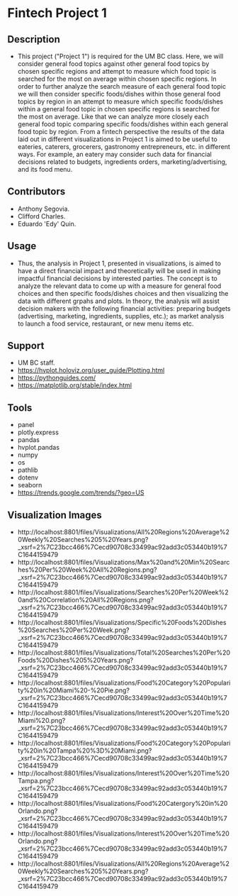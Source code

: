 # Fintech Project 1
## Description

 + This project ("Project 1") is required for the UM BC class. Here, we will consider general food topics against other general food topics by chosen specific regions and attempt to measure which food topic is searched for the most on average within chosen specific regions. In order to further analyze the search measure of each general food topic we will then consider specific foods/dishes within those general food topics by region in an attempt to measure which specific foods/dishes within a general food topic in chosen specific regions is searched for the most on average. Like that we can analyze more closely each general food topic comparing specific foods/dishes within each general food topic by region. From a fintech perspective the results of the data laid out in different visualizations in Project 1 is aimed to be useful to eateries, caterers, grocerers, gastronomy entrepreneurs, etc. in different ways. For example, an eatery may consider such data for financial decisions related to budgets, ingredients orders, marketing/advertising, and its food menu.     
     
 ## Contributors    
 + Anthony Segovia. 
 + Clifford Charles.
 + Eduardo 'Edy' Quin.

## Usage
+ Thus, the analysis in Project 1, presented in visualizations, is aimed to have a direct financial impact and theoretically will be used in making impactful financial decisions by interested parties. The concept is to analyze the relevant data to come up with a measure for general food choices and then specific foods/dishes choices and then visualizing the data with different grpahs and plots. In theory, the analysis will assist decision makers with the following financial activities: preparing budgets (advertising, marketing, ingredients, supplies, etc.); as market analysis to launch a food service, restaurant, or new menu items etc.    

## Support
+ UM BC staff. 
+ https://hvplot.holoviz.org/user_guide/Plotting.html
+ https://pythonguides.com/
+ https://matplotlib.org/stable/index.html

## Tools
+ panel
+ plotly.express
+ pandas
+ hvplot.pandas
+ numpy
+ os
+ pathlib
+ dotenv
+ seaborn
+ https://trends.google.com/trends/?geo=US

## Visualization Images
+ http://localhost:8801/files/Visualizations/All%20Regions%20Average%20Weekly%20Searches%205%20Years.png?_xsrf=2%7C23bcc466%7Cecd90708c33499ac92add3c053440b19%7C1644159479
+ http://localhost:8801/files/Visualizations/Max%20and%20Min%20Searches%20Per%20Week%20All%20Regions.png?_xsrf=2%7C23bcc466%7Cecd90708c33499ac92add3c053440b19%7C1644159479
+ http://localhost:8801/files/Visualizations/Searches%20Per%20Week%20and%20Correlation%20All%20Regions.png?_xsrf=2%7C23bcc466%7Cecd90708c33499ac92add3c053440b19%7C1644159479
+ http://localhost:8801/files/Visualizations/Specific%20Foods%20Dishes%20Searches%20Per%20Week.png?_xsrf=2%7C23bcc466%7Cecd90708c33499ac92add3c053440b19%7C1644159479
+ http://localhost:8801/files/Visualizations/Total%20Searches%20Per%20Foods%20Dishes%205%20Years.png?_xsrf=2%7C23bcc466%7Cecd90708c33499ac92add3c053440b19%7C1644159479
+ http://localhost:8801/files/Visualizations/Food%20Category%20Popularity%20in%20Miami%20-%20Pie.png?_xsrf=2%7C23bcc466%7Cecd90708c33499ac92add3c053440b19%7C1644159479
+ http://localhost:8801/files/Visualizations/Interest%20Over%20Time%20Miami%20.png?_xsrf=2%7C23bcc466%7Cecd90708c33499ac92add3c053440b19%7C1644159479
+ http://localhost:8801/files/Visualizations/Food%20Category%20Popularity%20in%20Tampa%20%3D%20Miami.png?_xsrf=2%7C23bcc466%7Cecd90708c33499ac92add3c053440b19%7C1644159479
+ http://localhost:8801/files/Visualizations/Interest%20Over%20Time%20Tampa.png?_xsrf=2%7C23bcc466%7Cecd90708c33499ac92add3c053440b19%7C1644159479
+ http://localhost:8801/files/Visualizations/Food%20Catergory%20in%20Orlando.png?_xsrf=2%7C23bcc466%7Cecd90708c33499ac92add3c053440b19%7C1644159479
+ http://localhost:8801/files/Visualizations/Interest%20Over%20Time%20Orlando.png?_xsrf=2%7C23bcc466%7Cecd90708c33499ac92add3c053440b19%7C1644159479
+ http://localhost:8801/files/Visualizations/All%20Regions%20Average%20Weekly%20Searches%205%20Years.png?_xsrf=2%7C23bcc466%7Cecd90708c33499ac92add3c053440b19%7C1644159479


